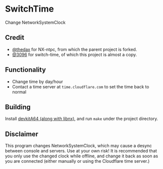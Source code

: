# SwitchTime
Change NetworkSystemClock

## Credit
- [@thedax](https://github.com/thedax) for NX-ntpc, from which the parent project is forked.
- [@3096](https://github.com/3096) for switch-time, of which this project is almost a copy.

## Functionality
- Change time by day/hour
- Contact a time server at `time.cloudflare.com` to set the time back to normal

## Building
Install [devkitA64 (along with libnx)](https://devkitpro.org/wiki/Getting_Started), and run `make` under the project directory.

## Disclaimer
This program changes NetworkSystemClock, which may cause a desync between console and servers. Use at your own risk! It is recommended that you only use the changed clock while offline, and change it back as soon as you are connected (either manually or using the Cloudflare time server.)
